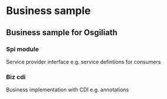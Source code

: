 # Business sample
## Business sample for Osgiliath
### Spi module
Service provider interface e.g. service defintions for consumers
### Biz cdi
Business implementation with CDI e.g. annotations